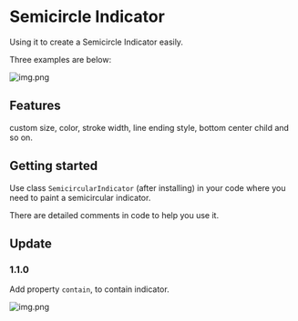 # Semicircle Indicator

Using it to create a Semicircle Indicator easily.

Three examples are below:

![img.png](https://ibb.co/SnKMNC9)

## Features

custom size, color, stroke width, line ending style, bottom center child and so on.

## Getting started

Use class `SemicircularIndicator` (after installing) in your code where you need to paint a semicircular indicator.

There are detailed comments in code to help you use it. 

## Update

### 1.1.0

Add property `contain`, to contain indicator.

![img.png](https://ibb.co/DKqSs3v)
